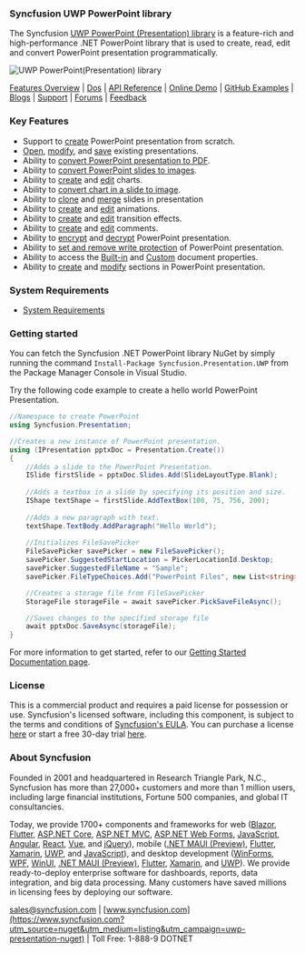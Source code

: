 ### Syncfusion UWP PowerPoint library
The Syncfusion [UWP PowerPoint (Presentation) library](https://www.syncfusion.com/powerpoint-framework/net?utm_source=nuget&utm_medium=listing&utm_campaign=uwp-presentation-nuget) is a feature-rich and high-performance .NET PowerPoint library that is used to create, read, edit and convert PowerPoint presentation programmatically. 

![UWP PowerPoint(Presentation) library](https://cdn.syncfusion.com/nuget-readme/fileformats/net-powerpoint-library.png)

[Features Overview](https://www.syncfusion.com/powerpoint-framework/net/powerpoint-library?utm_source=nuget&utm_medium=listing&utm_campaign=uwp-presentation-nuget) | [Dos](https://help.syncfusion.com/file-formats/presentation/overview?utm_source=nuget&utm_medium=listing&utm_campaign=uwp-presentation-nuget) | [API Reference](https://help.syncfusion.com/cr/file-formats/Syncfusion.Presentation.html?utm_source=nuget&utm_medium=listing&utm_campaign=uwp-presentation-nuget) | [Online Demo](https://github.com/syncfusion/uwp-demos/tree/master/Presentation?utm_source=nuget&utm_medium=listing&utm_campaign=uwp-presentation-nuget) | [GitHub Examples](https://github.com/syncfusion/uwp-demos/tree/master/Presentation?utm_source=nuget&utm_medium=listing&utm_campaign=uwp-presentation-nuget) | [Blogs](https://www.syncfusion.com/blogs/?utm_source=nuget&utm_medium=listing&utm_campaign=uwp-presentation-nuget&s=presentation) | [Support](https://www.syncfusion.com/support/directtrac/incidents/newincident?utm_source=nuget&utm_medium=listing&utm_campaign=uwp-presentation-nuget) | [Forums](https://www.syncfusion.com/forums/uwp?utm_source=nuget&utm_medium=listing&utm_campaign=uwp-presentation-nuget) | [Feedback](https://www.syncfusion.com/feedback/uwp?utm_source=nuget&utm_medium=listing&utm_campaign=uwp-presentation-nuget)

### Key Features

* Support to [create](https://help.syncfusion.com/file-formats/presentation/getting-started?utm_source=nuget&utm_medium=listing&utm_campaign=uwp-presentation-nuget#creating-a-simple-powerpoint-presentation-with-basic-elements-from-scratch) PowerPoint presentation from scratch.
* [Open](https://help.syncfusion.com/file-formats/presentation/loading-and-saving-the-presentation?utm_source=nuget&utm_medium=listing&utm_campaign=uwp-presentation-nuget#opening-an-existing-presentation-from-file-system), [modify](https://help.syncfusion.com/file-formats/presentation/working-with-powerpoint-presentation?utm_source=nuget&utm_medium=listing&utm_campaign=uwp-presentation-nuget), and [save](https://help.syncfusion.com/file-formats/presentation/loading-and-saving-the-presentation?utm_source=nuget&utm_medium=listing&utm_campaign=uwp-presentation-nuget#saving-a-powerpoint-presentation-to-file-system) existing presentations.
* Ability to [convert PowerPoint presentation to PDF](https://help.syncfusion.com/file-formats/presentation/presentation-to-pdf?utm_source=nuget&utm_medium=listing&utm_campaign=uwp-presentation-nuget).
* Ability to [convert PowerPoint slides to images](https://help.syncfusion.com/file-formats/presentation/presentation-to-image?utm_source=nuget&utm_medium=listing&utm_campaign=uwp-presentation-nuget).
* Ability to [create](https://help.syncfusion.com/file-formats/presentation/working-with-charts?utm_source=nuget&utm_medium=listing&utm_campaign=uwp-presentation-nuget#creating-a-chartfrom-scratch) and [edit](https://help.syncfusion.com/file-formats/presentation/working-with-charts?utm_source=nuget&utm_medium=listing&utm_campaign=uwp-presentation-nuget#editing-the-chart-data) charts.
* Ability to [convert chart in a slide to image](https://help.syncfusion.com/file-formats/presentation/working-with-charts?utm_source=nuget&utm_medium=listing&utm_campaign=uwp-presentation-nuget#chart-to-image-conversion).
* Ability to [clone](https://help.syncfusion.com/file-formats/presentation/working-with-slide?utm_source=nuget&utm_medium=listing&utm_campaign=uwp-presentation-nuget#cloning-slide) and [merge](https://help.syncfusion.com/file-formats/presentation/working-with-slide?utm_source=nuget&utm_medium=listing&utm_campaign=uwp-presentation-nuget#merging-slide) slides in presentation
* Ability to [create](https://help.syncfusion.com/file-formats/presentation/working-with-animation?utm_source=nuget&utm_medium=listing&utm_campaign=uwp-presentation-nuget) and [edit](https://help.syncfusion.com/file-formats/presentation/working-with-animation?utm_source=nuget&utm_medium=listing&utm_campaign=uwp-presentation-nuget#edit-existing-animation-effect) animations.
* Ability to [create](https://help.syncfusion.com/file-formats/presentation/create-edit-slide-transitions-in-powerpoint-presentation-slides-cs-vb-net?utm_source=nuget&utm_medium=listing&utm_campaign=uwp-presentation-nuget#set-a-transition-effect-to-a-powerpoint-slide) and [edit](https://help.syncfusion.com/file-formats/presentation/create-edit-slide-transitions-in-powerpoint-presentation-slides-cs-vb-net?utm_source=nuget&utm_medium=listing&utm_campaign=uwp-presentation-nuget#modify-a-transition-effect-applied-to-a-powerpoint-slide) transition effects.
* Ability to [create](https://help.syncfusion.com/file-formats/presentation/comments?utm_source=nuget&utm_medium=listing&utm_campaign=uwp-presentation-nuget#adding-a-comment) and [edit](https://help.syncfusion.com/file-formats/presentation/comments?utm_source=nuget&utm_medium=listing&utm_campaign=uwp-presentation-nuget#modifying-the-comment) comments.
* Ability to [encrypt](https://help.syncfusion.com/file-formats/presentation/security?utm_source=nuget&utm_medium=listing&utm_campaign=uwp-presentation-nuget#encrypting-with-password) and [decrypt](https://help.syncfusion.com/file-formats/presentation/security?utm_source=nuget&utm_medium=listing&utm_campaign=uwp-presentation-nuget#decrypting-the-powerpoint-presentation) PowerPoint presentation.
* Ability to [set and remove write protection](https://help.syncfusion.com/file-formats/presentation/security?utm_source=nuget&utm_medium=listing&utm_campaign=uwp-presentation-nuget#write-protection) of PowerPoint presentation.
* Ability to access the [Built-in](https://help.syncfusion.com/file-formats/presentation/working-with-powerpoint-presentation?utm_source=nuget&utm_medium=listing&utm_campaign=uwp-presentation-nuget#working-with-powerpoint-presentation-properties) and [Custom](https://help.syncfusion.com/file-formats/presentation/working-with-powerpoint-presentation?utm_source=nuget&utm_medium=listing&utm_campaign=uwp-presentation-nuget#custom-document-properties) document properties.
* Ability to [create](https://help.syncfusion.com/file-formats/presentation/working-with-sections?utm_source=nuget&utm_medium=listing&utm_campaign=uwp-presentation-nuget#creating-a-section) and [modify](https://help.syncfusion.com/file-formats/presentation/working-with-sections?utm_source=nuget&utm_medium=listing&utm_campaign=uwp-presentation-nuget) sections in PowerPoint presentation.

### System Requirements

* [System Requirements](https://help.syncfusion.com/file-formats/installation-and-upgrade/system-requirements?utm_source=nuget&utm_medium=listing&utm_campaign=uwp-presentation-nuget)

### Getting started
You can fetch the Syncfusion .NET PowerPoint library NuGet by simply running the command `Install-Package Syncfusion.Presentation.UWP` from the Package Manager Console in Visual Studio.

Try the following code example to create a hello world PowerPoint Presentation.

```csharp
//Namespace to create PowerPoint
using Syncfusion.Presentation;

//Creates a new instance of PowerPoint presentation.
using (IPresentation pptxDoc = Presentation.Create())
{
	//Adds a slide to the PowerPoint Presentation.
	ISlide firstSlide = pptxDoc.Slides.Add(SlideLayoutType.Blank);
	
	//Adds a textbox in a slide by specifying its position and size.
	IShape textShape = firstSlide.AddTextBox(100, 75, 756, 200);
	
	//Adds a new paragraph with text.
	textShape.TextBody.AddParagraph("Hello World");
	
	//Initializes FileSavePicker
	FileSavePicker savePicker = new FileSavePicker();
	savePicker.SuggestedStartLocation = PickerLocationId.Desktop;
	savePicker.SuggestedFileName = "Sample";
	savePicker.FileTypeChoices.Add("PowerPoint Files", new List<string>() { ".pptx" });

	//Creates a storage file from FileSavePicker
	StorageFile storageFile = await savePicker.PickSaveFileAsync();

	//Saves changes to the specified storage file
	await pptxDoc.SaveAsync(storageFile);
}
```
For more information to get started, refer to our [Getting Started Documentation page](https://help.syncfusion.com/file-formats/presentation/create-read-edit-powerpoint-files-in-uwp?utm_source=nuget&utm_medium=listing&utm_campaign=uwp-presentation-nuget).

### License
This is a commercial product and requires a paid license for possession or use. Syncfusion's licensed software, including this component, is subject to the terms and conditions of [Syncfusion's EULA](https://www.syncfusion.com/eula/es/?utm_source=nuget&utm_medium=listing&utm_campaign=uwp-presentation-nuget). You can purchase a license [here](https://www.syncfusion.com/sales/products?utm_source=nuget&utm_medium=listing&utm_campaign=uwp-presentation-nuget) or start a free 30-day trial [here](https://www.syncfusion.com/account/manage-trials/start-trials?utm_source=nuget&utm_medium=listing&utm_campaign=uwp-presentation-nuget).

### About Syncfusion
Founded in 2001 and headquartered in Research Triangle Park, N.C., Syncfusion has more than 27,000+ customers and more than 1 million users, including large financial institutions, Fortune 500 companies, and global IT consultancies.
 
Today, we provide 1700+ components and frameworks for web ([Blazor](https://www.syncfusion.com/blazor-components?utm_source=nuget&utm_medium=listing&utm_campaign=uwp-presentation-nuget), [Flutter](https://www.syncfusion.com/flutter-widgets?utm_source=nuget&utm_medium=listing&utm_campaign=uwp-presentation-nuget), [ASP.NET Core](https://www.syncfusion.com/aspnet-core-ui-controls?utm_source=nuget&utm_medium=listing&utm_campaign=uwp-presentation-nuget), [ASP.NET MVC](https://www.syncfusion.com/aspnet-mvc-ui-controls?utm_source=nuget&utm_medium=listing&utm_campaign=uwp-presentation-nuget), [ASP.NET Web Forms](https://www.syncfusion.com/jquery/aspnet-webforms-ui-controls?utm_source=nuget&utm_medium=listing&utm_campaign=uwp-presentation-nuget), [JavaScript](https://www.syncfusion.com/javascript-ui-controls?utm_source=nuget&utm_medium=listing&utm_campaign=uwp-presentation-nuget), [Angular](https://www.syncfusion.com/angular-ui-components?utm_source=nuget&utm_medium=listing&utm_campaign=uwp-presentation-nuget), [React](https://www.syncfusion.com/react-ui-components?utm_source=nuget&utm_medium=listing&utm_campaign=uwp-presentation-nuget), [Vue](https://www.syncfusion.com/vue-ui-components?utm_source=nuget&utm_medium=listing&utm_campaign=uwp-presentation-nuget), and [jQuery](https://www.syncfusion.com/jquery-ui-widgets?utm_source=nuget&utm_medium=listing&utm_campaign=uwp-presentation-nuget)), mobile ([.NET MAUI (Preview)](https://www.syncfusion.com/maui-controls?utm_source=nuget&utm_medium=listing&utm_campaign=uwp-presentation-nuget), [Flutter](https://www.syncfusion.com/flutter-widgets?utm_source=nuget&utm_medium=listing&utm_campaign=uwp-presentation-nuget), [Xamarin](https://www.syncfusion.com/xamarin-ui-controls?utm_source=nuget&utm_medium=listing&utm_campaign=uwp-presentation-nuget), [UWP](https://www.syncfusion.com/uwp-ui-controls?utm_source=nuget&utm_medium=listing&utm_campaign=uwp-presentation-nuget), and [JavaScript](https://www.syncfusion.com/javascript-ui-controls?utm_source=nuget&utm_medium=listing&utm_campaign=uwp-presentation-nuget)), and desktop development ([WinForms](https://www.syncfusion.com/winforms-ui-controls?utm_source=nuget&utm_medium=listing&utm_campaign=uwp-presentation-nuget), [WPF](https://www.syncfusion.com/wpf-controls?utm_source=nuget&utm_medium=listing&utm_campaign=uwp-presentation-nuget), [WinUI](https://www.syncfusion.com/winui-controls?utm_source=nuget&utm_medium=listing&utm_campaign=uwp-presentation-nuget), [.NET MAUI (Preview)](https://www.syncfusion.com/maui-controls?utm_source=nuget&utm_medium=listing&utm_campaign=uwp-presentation-nuget), [Flutter](https://www.syncfusion.com/flutter-widgets?utm_source=nuget&utm_medium=listing&utm_campaign=uwp-presentation-nuget), [Xamarin](https://www.syncfusion.com/xamarin-ui-controls?utm_source=nuget&utm_medium=listing&utm_campaign=uwp-presentation-nuget), and [UWP](https://www.syncfusion.com/uwp-ui-controls?utm_source=nuget&utm_medium=listing&utm_campaign=uwp-presentation-nuget)). We provide ready-to-deploy enterprise software for dashboards, reports, data integration, and big data processing. Many customers have saved millions in licensing fees by deploying our software.

[sales@syncfusion.com](mailto:sales@syncfusion.com?Subject=Syncfusion%20Presentation%20UWP%20-%20NuGet) | [www.syncfusion.com](https://www.syncfusion.com?utm_source=nuget&utm_medium=listing&utm_campaign=uwp-presentation-nuget) | Toll Free: 1-888-9 DOTNET